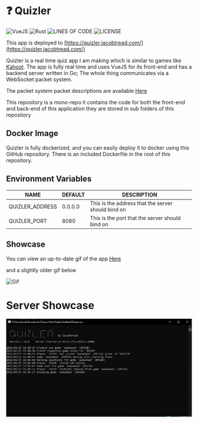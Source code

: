 # ❓ Quizler

![VueJS](https://img.shields.io/badge/Frontend%20Powered%20By-VueJS-68A063?style=for-the-badge)
![Rust](https://img.shields.io/badge/Backend%20Powered%20By-Go-29BEB0?style=for-the-badge)
![LINES OF CODE](https://img.shields.io/tokei/lines/github/jacobtread/Quizler?style=for-the-badge)
![LICENSE](https://img.shields.io/github/license/jacobtread/Quizler?style=for-the-badge)

This app is deployed to [https://quizler.jacobtread.com/](https://quizler.jacobtread.com/)

Quizler is a real time quiz app I am making which is similar to games like [Kahoot](https://kahoot.com/). The app is
fully real time and uses VueJS for its front-end and has a backend server written in Go; The whole thing communicates
via a WebSocket packet system.

The packet system packet descriptions are available [Here](backend/packets.md)

This repository is a mono-repo it contains the code for both the front-end and back-end of
this application they are stored in sub folders of this repository

## Docker Image

Quizler is fully dockerized, and you can easily deploy it to docker using this GitHub repository. There is an included
Dockerfile in the root of this repository.

## Environment Variables

| NAME            | DEFAULT | DESCRIPTION                                        |
|-----------------|---------|----------------------------------------------------|
| QUIZLER_ADDRESS | 0.0.0.0 | This is the address that the server should bind on |
| QUIZLER_PORT    | 8080    | This is the port that the server should bind on    |

## Showcase

You can view an up-to-date gif of the app
[Here](https://gyazo.com/6b23868be9b649b507f35b7b7a9bb8ee)

and a slightly older gif below

![Gif](https://i.gyazo.com/f30dcedc58bf781e51e9ba91f9595656.gif)

# Server Showcase

![Preview](server_preview.png)
